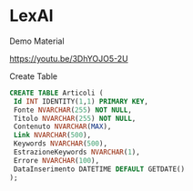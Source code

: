 # LexAI
Demo Material

https://youtu.be/3DhYOJO5-2U

Create Table
```sql
CREATE TABLE Articoli (
 Id INT IDENTITY(1,1) PRIMARY KEY,
 Fonte NVARCHAR(255) NOT NULL,
 Titolo NVARCHAR(255) NOT NULL,
 Contenuto NVARCHAR(MAX),
 Link NVARCHAR(500),
 Keywords NVARCHAR(500),
 EstrazioneKeywords NVARCHAR(1),
 Errore NVARCHAR(100),
 DataInserimento DATETIME DEFAULT GETDATE()
);
```
